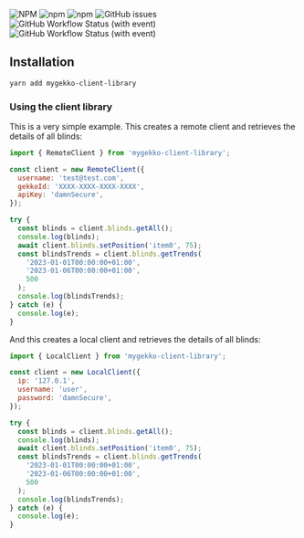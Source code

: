 ![NPM](https://img.shields.io/npm/l/mygekko-client-library)
![npm](https://img.shields.io/npm/v/mygekko-client-library)
![npm](https://img.shields.io/npm/dy/mygekko-client-library)
![GitHub issues](https://img.shields.io/github/issues/pinpong/mygekko-client-library)
![GitHub Workflow Status (with event)](https://img.shields.io/github/actions/workflow/status/pinpong/mygekko-client-library/deploy)
![GitHub Workflow Status (with event)](https://img.shields.io/github/actions/workflow/status/pinpong/mygekko-client-library/code_check)

## Installation

```sh
yarn add mygekko-client-library
```

### Using the client library

This is a very simple example. This creates a remote client and retrieves the details of all blinds:

```js
import { RemoteClient } from 'mygekko-client-library';

const client = new RemoteClient({
  username: 'test@test.com',
  gekkoId: 'XXXX-XXXX-XXXX-XXXX',
  apiKey: 'damnSecure',
});

try {
  const blinds = client.blinds.getAll();
  console.log(blinds);
  await client.blinds.setPosition('item0', 75);
  const blindsTrends = client.blinds.getTrends(
    '2023-01-01T00:00:00+01:00',
    '2023-01-06T00:00:00+01:00',
    500
  );
  console.log(blindsTrends);
} catch (e) {
  console.log(e);
}
```

And this creates a local client and retrieves the details of all blinds:

```js
import { LocalClient } from 'mygekko-client-library';

const client = new LocalClient({
  ip: '127.0.1',
  username: 'user',
  password: 'damnSecure',
});

try {
  const blinds = client.blinds.getAll();
  console.log(blinds);
  await client.blinds.setPosition('item0', 75);
  const blindsTrends = client.blinds.getTrends(
    '2023-01-01T00:00:00+01:00',
    '2023-01-06T00:00:00+01:00',
    500
  );
  console.log(blindsTrends);
} catch (e) {
  console.log(e);
}
```
